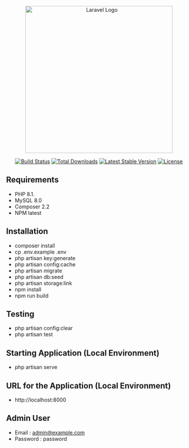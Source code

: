 <p align="center"><a href="https://laravel.com" target="_blank"><img src="https://raw.githubusercontent.com/laravel/art/master/logo-lockup/5%20SVG/2%20CMYK/1%20Full%20Color/laravel-logolockup-cmyk-red.svg" width="400" alt="Laravel Logo"></a></p>

<p align="center">
<a href="https://github.com/laravel/framework/actions"><img src="https://github.com/laravel/framework/workflows/tests/badge.svg" alt="Build Status"></a>
<a href="https://packagist.org/packages/laravel/framework"><img src="https://img.shields.io/packagist/dt/laravel/framework" alt="Total Downloads"></a>
<a href="https://packagist.org/packages/laravel/framework"><img src="https://img.shields.io/packagist/v/laravel/framework" alt="Latest Stable Version"></a>
<a href="https://packagist.org/packages/laravel/framework"><img src="https://img.shields.io/packagist/l/laravel/framework" alt="License"></a>
</p>

## Requirements

- PHP 8.1.
- MySQL 8.0
- Composer 2.2
- NPM latest

## Installation

- composer install
- cp .env.example .env
- php artisan key:generate
- php artisan config:cache
- php artisan migrate
- php artisan db:seed
- php artisan storage:link
- npm install
- npm run build

## Testing

- php artisan config:clear
- php artisan test

## Starting Application (Local Environment)

- php artisan serve

## URL for the Application (Local Environment)

- http://localhost:8000

## Admin User

- Email : admin@example.com
- Password : password
